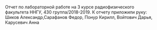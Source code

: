 ﻿Отчет по лабораторной работе на 3 курсе радиофизического факультета ННГУ, 430 группа/2018-2019. К отчету приложили руку: Шиков Александр,Сарафанов Федор, Понур Кирилл, Войтович Дарья, Карусевич Анна